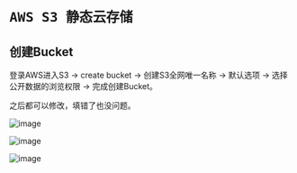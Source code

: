 # `AWS S3 静态云存储`


## 创建Bucket
登录AWS进入S3 -> create bucket -> 创建S3全网唯一名称 -> 默认选项 -> 选择公开数据的浏览权限 -> 完成创建Bucket。

之后都可以修改，填错了也没问题。

![image](https://user-images.githubusercontent.com/14041622/47802494-57424480-dd6b-11e8-8a8a-526c7cbbccd7.png)

![image](https://user-images.githubusercontent.com/14041622/47802598-96709580-dd6b-11e8-9a72-a7c63a7c3876.png)

![image](https://user-images.githubusercontent.com/14041622/47802678-cae45180-dd6b-11e8-9334-7e49e8c87625.png)
